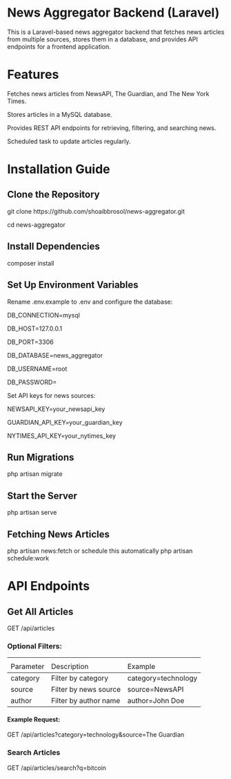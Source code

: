 <h1>News Aggregator Backend (Laravel)</h1>
 This is a Laravel-based news aggregator backend that fetches news articles from multiple sources,
 stores them in a database, and provides API endpoints for a frontend application.
 
 <h1>Features</h1>
 Fetches news articles from NewsAPI, The Guardian, and The New York Times.
 
 Stores articles in a MySQL database.
 
 Provides REST API endpoints for retrieving, filtering, and searching news.
 
 Scheduled task to update articles regularly.
 
 <h1>Installation Guide</h1>
 <h2>Clone the Repository</h2>
 git clone https://github.com/shoaibbrosol/news-aggregator.git
 
 cd news-aggregator
 
 <h2>Install Dependencies</h2>
 composer install
 <h2>Set Up Environment Variables</h2>
 Rename .env.example to .env and configure the database:
 
 DB_CONNECTION=mysql
 
 DB_HOST=127.0.0.1
 
 DB_PORT=3306
 
 DB_DATABASE=news_aggregator
 
 DB_USERNAME=root
 
 DB_PASSWORD=
 
 Set API keys for news sources:
 
 NEWSAPI_KEY=your_newsapi_key
 
 GUARDIAN_API_KEY=your_guardian_key
 
 NYTIMES_API_KEY=your_nytimes_key
 
 <h2>Run Migrations</h2>
  php artisan migrate
  <h2>Start the Server</h2>
  php artisan serve
  <h2>Fetching News Articles</h2>
  php artisan news:fetch
  or
  schedule this automatically
  php artisan schedule:work
  <h1>API Endpoints</h1>
  <h2>Get All Articles</h2>
  <p>GET /api/articles</p>
  <h3>Optional Filters:</h3>
  <table>
  <th>
  <tr>
  <td>Parameter</td>
  <td>Description</td>
  <td>Example</td>
  </tr>
  </th>
  <tbody>
  <tr>
  <td>category</td>
  <td>Filter by category</td>
  <td>category=technology</td>
  </tr>
  <tr>
    <td>source</td>
    <td>Filter by news source</td>
    <td>source=NewsAPI</td>
    </tr>
    <tr>
      <td>author</td>
      <td>Filter by author name</td>
      <td>author=John Doe</td>
      </tr>
  </tbody>
  </table>
  <h4>Example Request:</h4>
  <p>GET /api/articles?category=technology&source=The Guardian</p>
  <h3>Search Articles</h3>
  <p>GET /api/articles/search?q=bitcoin</p>
 
